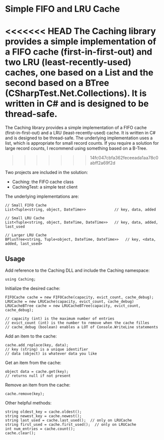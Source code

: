 # Simple FIFO and LRU Cache

<<<<<<< HEAD
The Caching library provides a simple implementation of a FIFO cache (first-in-first-out) and two LRU (least-recently-used) caches, one based on a List and the second based on a BTree (CSharpTest.Net.Collections).  It is written in C# and is designed to be thread-safe.
=======
The Caching library provides a simple implementation of a FIFO cache (first-in-first-out) and a LRU (least-recently-used) cache.  It is written in C# and is designed to be thread-safe.  The underlying implementation uses a list, which is appropriate for small record counts.  If you require a solution for large record counts, I recommend using something based on a B-Tree.  
>>>>>>> 14fc047cbfa362feceeada1aa78c0abff2a69f2d

Two projects are included in the solution:

- Caching: the FIFO cache class
- CachingTest: a simple test client

The underlying implementations are:
```
// Small FIFO Cache
List<Tuple<string, object, DateTime>>             // key, data, added

// Small LRU Cache
List<Tuple<string, object, DateTime, DateTime>>   // key, data, added, last_used

// Larger LRU Cache
BPlusTree<string, Tuple<object, DateTime, DateTime>>   // key, <data, added, last_used>
```

## Usage

Add reference to the Caching DLL and include the Caching namespace:
```
using Caching;
```

Initialize the desired cache:
```
FIFOCache cache = new FIFOCache(capacity, evict_count, cache_debug);
LRUCache = new LRUCache(capacity, evict_count, cache_debug)
LRUCacheBTree cache = new LRUCacheBTree(capacity, evict_count, cache_debug);

// capacity (int) is the maximum number of entries
// evict_count (int) is the number to remove when the cache filles
// cache_debug (boolean) enables a LOT of Console.WriteLine statements
```

Add an item to the cache:
```
cache.add_replace(key, data);
// key (string) is a unique identifier
// data (object) is whatever data you like
```

Get an item from the cache:
```
object data = cache.get(key);
// returns null if not present
```

Remove an item from the cache:
```
cache.remove(key);
```

Other helpful methods:
```
string oldest_key = cache.oldest();
string newest_key = cache.newest();
string last_used = cache.last_used();  // only on LRUCache
string first_used = cache.first_used();  // only on LRUCache
int num_entries = cache.count();
cache.clear();
```
